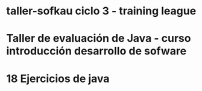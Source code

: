 # taller-sofkau ciclo 3 - training league
# Taller de evaluación de Java - curso introducción desarrollo de sofware
# 18 Ejercicios de java

